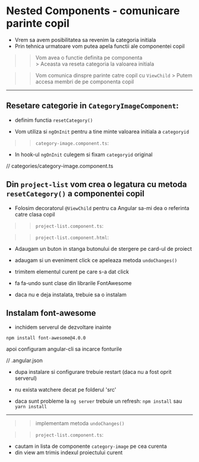 
# Nested Components - comunicare parinte copil

- Vrem sa avem posibilitatea sa revenim la categoria initiala
- Prin tehnica urmatoare vom putea apela functii ale componentei copil 

>> Vom avea o functie definita pe componenta    
    > Aceasta va reseta categoria la valoarea initiala 

>> Vom comunica dinspre parinte catre copil cu `ViewChild` 
    > Putem accesa membri de pe componenta copil 


---

## Resetare categorie in `CategoryImageComponent`: 

- definim functia `resetCategory()`

- Vom utiliza si `ngOnInit` pentru a tine minte valoarea initiala a `categoryid` 


>> `category-image.component.ts`:

- In hook-ul `ngOnInit` culegem si fixam `categoryid` original 

// categories/category-image.component.ts



## Din `project-list` vom crea o legatura cu metoda `resetCategory()` a componentei copil

- Folosim decoratorul `@ViewChild` pentru ca Angular sa-mi dea o referinta catre clasa copil
>> `project-list.component.ts`:


>> `project-list.component.html`:

- Adaugam un buton in stanga butonului de stergere pe card-ul de proiect 
- adaugam si un eveniment click ce apeleaza metoda `undoChanges()`
- trimitem elementul curent pe care s-a dat click 


- fa fa-undo sunt clase din librarile FontAwesome
- daca nu e deja instalata, trebuie sa o instalam 



## Instalam font-awesome

- inchidem serverul de dezvoltare inainte

`npm install font-awesome@4.0.0`

apoi configuram angular-cli sa incarce fonturile

// .angular.json

- dupa instalare si configurare trebuie restart (daca nu a fost oprit serverul)
- nu exista watchere decat pe folderul 'src'

- daca sunt probleme la `ng server` trebuie un refresh: `npm install` sau `yarn install`

---


>> implementam metoda `undoChanges()`

>> `project-list.component.ts`:


- cautam in lista de componente `category-image` pe cea curenta 
- din view am trimis indexul proiectului curent 
